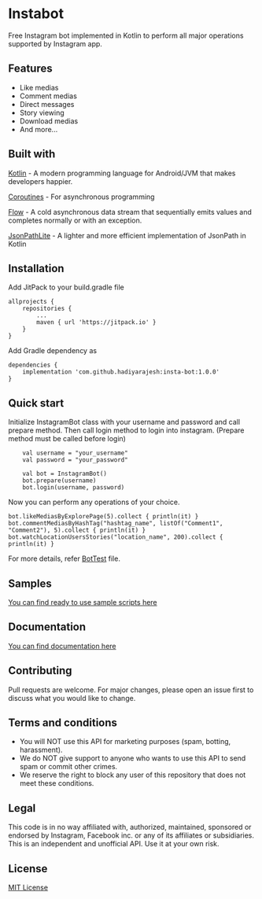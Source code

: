 # Instabot
Free Instagram bot implemented in Kotlin to perform all major operations supported by Instagram app.

## Features
- Like medias 
- Comment medias
- Direct messages
- Story viewing
- Download medias
- And more...

## Built with
[Kotlin](https://kotlinlang.org/) - A modern programming language for Android/JVM that makes developers happier.

[Coroutines](https://kotlinlang.org/docs/reference/coroutines-overview.html) - For asynchronous programming

[Flow](https://kotlin.github.io/kotlinx.coroutines/kotlinx-coroutines-core/kotlinx.coroutines.flow/-flow/) - A cold asynchronous data stream that sequentially emits values and completes normally or with an exception.

[JsonPathLite](https://github.com/codeniko/JsonPathLite) - A lighter and more efficient implementation of JsonPath in Kotlin

## Installation

Add JitPack to your build.gradle file
```
allprojects {
    repositories {
        ...
        maven { url 'https://jitpack.io' }
    }
}
```

Add Gradle dependency as 
```
dependencies {
    implementation 'com.github.hadiyarajesh:insta-bot:1.0.0'
}
```

## Quick start
Initialize InstagramBot class with your username and password and call prepare method. Then call login method to login into instagram. (Prepare method must be called before login)
```
    val username = "your_username"
    val password = "your_password"

    val bot = InstagramBot()
    bot.prepare(username)
    bot.login(username, password)
```
Now you can perform any operations of your choice. 
```
bot.likeMediasByExplorePage(5).collect { println(it) }
bot.commentMediasByHashTag("hashtag_name", listOf("Comment1", "Comment2"), 5).collect { println(it) }
bot.watchLocationUsersStories("location_name", 200).collect { println(it) }
```

For more details, refer [BotTest](https://github.com/hadiarajesh/insta-bot/blob/master/src/main/kotlin/BotTest.kt) file.

## Samples
[You can find ready to use sample scripts here](https://github.com/hadiyarajesh/insta-bot/tree/master/src/main/kotlin/samples)

## Documentation
[You can find documentation here](https://hadiyarajesh.github.io/quick-start.html)

## Contributing
Pull requests are welcome. For major changes, please open an issue first to discuss what you would like to change.

## Terms and conditions
- You will NOT use this API for marketing purposes (spam, botting, harassment).
- We do NOT give support to anyone who wants to use this API to send spam or commit other crimes.
- We reserve the right to block any user of this repository that does not meet these conditions.

## Legal
This code is in no way affiliated with, authorized, maintained, sponsored or endorsed by Instagram, Facebook inc. or any of its affiliates or subsidiaries. This is an independent and unofficial API. Use it at your own risk.

## License
[MIT License](https://github.com/hadiyarajesh/insta-bot/blob/master/LICENSE)
